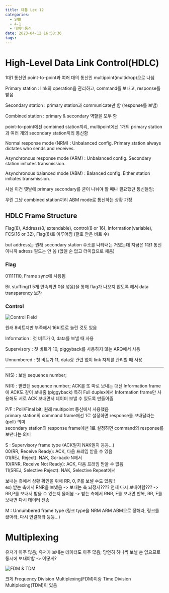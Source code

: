 ```yaml
---
title: 데통 Lec 12
categories:
  - SNU
  - 4-1
  - 데이터통신
date: 2023-04-12 16:58:36
tags:
---
```


# High-Level Data Link Control(HDLC)

1대1 통신인 point-to-point과 여러 대의 통신인 multipoint(multidrop)으로 나뉨

Primary station
: link의 operation을 관리하고, command를 보내고, response를 받음

Secondary station
: primary station과 communicate만 함 (response를 보냄)

Combined station
: primary & secondary 역할을 모두 함

point-to-point에선 combined station끼리, multipoint에선 1개의 primary station과 여러 개의 secondary station끼리 통신함

Normal response mode (NRM)
: Unbalanced config. Primary station always dictates who sends and receives.

Asynchronous response mode (ARM)
: Unbalanced config. Secondary station initiates transmission.

Asynchronous balanced mode (ABM)
: Balanced config. Either station initiates transmission.

사실 이건 옛날에 primary secondary를 굳이 나눠야 할 때나 필요했던 통신들임;

우린 그냥 combined station끼리 ABM mode로 통신하는 상황 가정

## HDLC Frame Structure

Flag(8), Address(8, extendable), control(8 or 16), Information(variable), FCS(16 or 32), Flag(8)로 이루어짐 (괄호 안은 비트 수)

but address는 원래 secondary station 주소를 나타내는 거였는데 지금은 1대1 통신이니까 adress 필드는 안 씀 (없앨 순 없고 더미값으로 채움)

### Flag

01111110, Frame sync에 사용됨

Bit stuffing(1 5개 연속되면 0을 넣음)을 통해 flag가 나오지 않도록 해서 data transparency 보장

### Control

![Control Field](control_field.png)

원래 8비트지만 부족해서 16비트로 늘린 것도 있음

Information
: 첫 비트가 0, data를 보낼 때 사용

Supervisory
: 첫 비트가 10, piggyback를 사용하지 않는 ARQ에서 사용

Unnumbered
: 첫 비트가 11, data랑 관련 없이 link 자체를 관리할 때 사용

---

N(S)
: 보낼 sequence number;

N(R)
: 받았던 sequence number; ACK를 또 따로 보내는 대신 Information frame에 ACK도 같이 보내줌 (piggyback) 특히 Full duplex에서 Information frame만 사용해도 서로 ACK 보내면서 데이터 보낼 수 있도록 만들어줌

P/F
: Poll/Final bit; 원래 multipoint 통신에서 사용했음  
primary station의 command frame에선 1로 설정하면 response를 보내달라는(poll) 의미  
secondary station의 response frame에선 1로 설정하면 command의 response를 보낸다는 의미

S
: Supervisory frame type (ACK일지 NAK일지 등등...)  
00(RR, Receive Ready): ACK, 다음 프레임 받을 수 있음  
01(REJ, Reject): NAK, Go-back-N에서  
10(RNR, Receive Not Ready): ACK, 다음 프래임 받을 수 없음  
11(SREJ, Selective Reject): NAK, Selective Repeat에서

보내는 측에서 상황 확인을 위해 RR, 0, P를 보낼 수도 있음!!  
ex) 받는 측에서 RNR을 보냈음 -> 보내는 측 뇌정지???? 언제 다시 보내야함??? -> RR,P를 보내서 받을 수 있는지 물어봄 -> 받는 측에서 RNR, F를 보내면 반복, RR, F를 보내면 다시 데이터 전송

M
: Unnumbered frame type (링크 type을 NRM ARM ABM으로 정해라, 링크를 끊어라, 다시 연결해라 등등...)

# Multiplexing

유저가 아주 많음; 유저가 보내는 데이터도 아주 많음; 당연히 하나씩 보낼 순 없으므로 동시에 보내야함 -> 어떻게?

![FDM & TDM](fdm_tdm.png)

크게 Frequency Division Multiplexing(FDM)이랑 Time Division Multiplexing(TDM)이 있음
